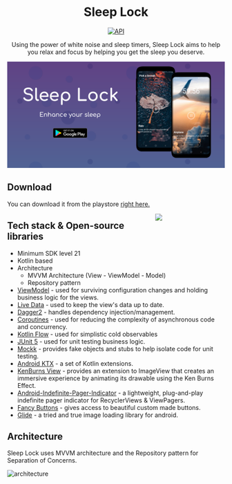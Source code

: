 <h1 align="center">Sleep Lock</h1>

<p align="center">
  <a href="https://android-arsenal.com/api?level=21"><img alt="API" src="https://img.shields.io/badge/API-21%2B-brightgreen.svg?style=flat"/></a>
</p>

<p align="center">
Using the power of white noise and sleep timers, Sleep Lock aims to help you relax and focus by helping you get the sleep you deserve.

<p align="center">
<img src= "preview/sleep_lock_feature_graphic.png"/>
</p>


## Download
You can download it from the playstore [right here.](https://play.google.com/store/apps/details?id=com.takari.sleeplock&hl=en_US)

<img src="/preview/sleep-lock-preview-gif.gif" align="right" width="32%"/>

## Tech stack & Open-source libraries
- Minimum SDK level 21
- Kotlin based
- Architecture
  - MVVM Architecture (View - ViewModel - Model)
  - Repository pattern
- [ViewModel](https://developer.android.com/topic/libraries/architecture/viewmodel) - used for surviving configuration changes and holding business logic for the views.
- [Live Data](https://developer.android.com/topic/libraries/architecture/livedata) - used to keep the view's data up to date.
- [Dagger2](https://dagger.dev/) - handles dependency injection/management.
- [Coroutines](https://github.com/Kotlin/kotlinx.coroutines) - used for reducing the complexity of asynchronous code and concurrency.
- [Kotlin Flow](https://kotlinlang.org/docs/reference/coroutines/flow.html) - used for simplistic cold observables
- [JUnit 5](https://junit.org/junit5/) - used for unit testing business logic.
- [Mockk](https://mockk.io/) - provides fake objects and stubs to help isolate code for unit testing.
- [Android KTX](https://developer.android.com/kotlin/ktx) - a set of Kotlin extensions.
- [KenBurns View](https://github.com/flavioarfaria/KenBurnsView) - provides an extension to ImageView that creates an immersive experience by animating its drawable using the Ken Burns Effect.
- [Android-Indefinite-Pager-Indicator](https://github.com/rbro112/Android-Indefinite-Pager-Indicator) - a lightweight, plug-and-play indefinite pager indicator for RecyclerViews & ViewPagers.
- [Fancy Buttons](https://github.com/medyo/fancybuttons) - gives access to beautiful custom made buttons.
- [Glide](https://github.com/bumptech/glide) - a tried and true image loading library for android.

## Architecture
Sleep Lock uses MVVM architecture and the Repository pattern for Separation of Concerns.

![architecture](https://cdn-images-1.medium.com/max/1200/1*KnYBBZIDDeg4zVDDEcLw2A.png)

